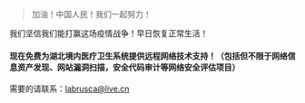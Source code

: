 [TITLE]:抗击新冠病毒疫情，我们一直都在
[TAGS]:其它

> 加油！中国人民！我们一起努力！

我们坚信我们能打赢这场疫情战争！早日恢复正常生活！  
#### 现在免费为湖北境内医疗卫生系统提供远程网络技术支持！（包括但不限于网络信息资产发现、网站漏洞扫描，安全代码审计等网络安全评估项目）  
需要的请联系：labrusca@live.cn